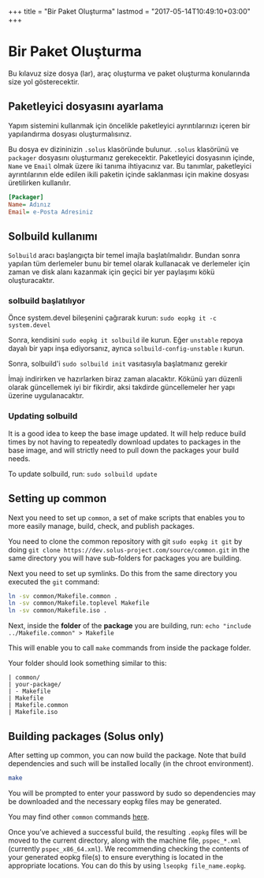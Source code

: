 +++
title = "Bir Paket Oluşturma"
lastmod = "2017-05-14T10:49:10+03:00"
+++
# Bir Paket Oluşturma

Bu kılavuz size dosya (lar), araç oluşturma ve paket oluşturma konularında size yol gösterecektir.

## Paketleyici dosyasını ayarlama

Yapım sistemini kullanmak için öncelikle paketleyici ayrıntılarınızı içeren bir yapılandırma dosyası oluşturmalısınız.

Bu dosya ev dizininizin `.solus` klasöründe bulunur. `.solus` klasörünü ve `packager` dosyasını oluşturmanız gerekecektir. Paketleyici dosyasının içinde, `Name` ve `Email` olmak üzere iki tanıma ihtiyacınız var. Bu tanımlar, paketleyici ayrıntılarının elde edilen ikili paketin içinde saklanması için makine dosyası üretilirken kullanılır.

``` ini
[Packager]
Name= Adınız
Email= e-Posta Adresiniz
```

## Solbuild kullanımı

`Solbuild` aracı başlangıçta bir temel imajla başlatılmalıdır. Bundan sonra yapılan tüm derlemeler bunu bir temel olarak kullanacak ve derlemeler için zaman ve disk alanı kazanmak için geçici bir yer paylaşımı kökü oluşturacaktır.

### solbuild başlatılıyor

Önce system.devel bileşenini çağırarak kurun: `sudo eopkg it -c system.devel`

Sonra, kendisini `sudo eopkg it solbuild` ile kurun. Eğer `unstable` repoya dayalı bir yapı inşa ediyorsanız, ayrıca `solbuild-config-unstable` ı kurun.

Sonra, solbuild'i `sudo solbuild init` vasıtasıyla başlatmanız gerekir

İmajı indirirken ve hazırlarken biraz zaman alacaktır. Kökünü yarı düzenli olarak güncellemek iyi bir fikirdir, aksi takdirde güncellemeler her yapı üzerine uygulanacaktır.

### Updating solbuild

It is a good idea to keep the base image updated. It will help reduce build times by not having to repeatedly download updates to packages in the base image, and will strictly need to pull down the packages your build needs.

To update solbuild, run: `sudo solbuild update`

## Setting up common

Next you need to set up `common`, a set of make scripts that enables you to more easily manage, build, check, and publish packages.

You need to clone the common repository with git `sudo eopkg it git` by doing `git clone https://dev.solus-project.com/source/common.git` in the same directory you will have sub-folders for packages you are building.

Next you need to set up symlinks. Do this from the same directory you executed the `git` command:

``` bash
ln -sv common/Makefile.common .
ln -sv common/Makefile.toplevel Makefile
ln -sv common/Makefile.iso .
```

Next, inside the **folder** of the **package** you are building, run: `echo "include ../Makefile.common" > Makefile`

This will enable you to call `make` commands from inside the package folder.

Your folder should look something similar to this:

```
| common/
| your-package/
| - Makefile
| Makefile
| Makefile.common
| Makefile.iso
```

## Building packages (Solus only)

After setting up common, you can now build the package. Note that build dependencies and such will be installed locally (in the chroot environment).

``` bash
make
```

You will be prompted to enter your password by sudo so dependencies may be downloaded and the necessary eopkg files may be generated.

You may find other `common` commands [here](https://dev.solus-project.com/source/common/browse/master/about/).

Once you’ve achieved a successful build, the resulting `.eopkg` files will be moved to the current directory, along with the machine file, `pspec_*.xml` (currently `pspec_x86_64.xml`). We recommending checking the contents of your 
generated eopkg file(s) to ensure everything is located in the appropriate locations. You can do this by using `lseopkg file_name.eopkg`.
